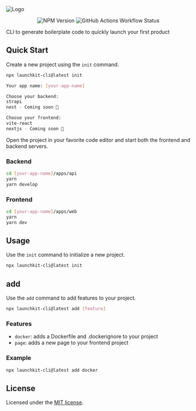 <img alt="Logo" src="https://lh3.googleusercontent.com/d/1z5CDK62SpglkxTHJTpOLTWH3JQTp9Nc2">
<p align="center">
<img alt="NPM Version" src="https://img.shields.io/npm/v/launchkit-cli">
<img alt="GitHub Actions Workflow Status" src="https://img.shields.io/github/actions/workflow/status/Yagomfh/launch-kit/publish-package.yml">
</p>

CLI to generate boilerplate code to quickly launch your first product

## Quick Start

Create a new project using the `init` command.

```bash
npx launchkit-cli@latest init

Your app name: [your-app-name]

Choose your backend:
strapi
nest - Coming soon 🚧

Choose your frontend:
vite-react
nextjs - Coming soon 🚧
```

Open the project in your favorite code editor and start both the frontend and backend servers.

### Backend

```bash
cd [your-app-name]/apps/api
yarn
yarn develop
```

### Frontend

```bash
cd [your-app-name]/apps/web
yarn
yarn dev
```

## Usage

Use the `init` command to initialize a new project.

```bash
npx launchkit-cli@latest init
```

## add

Use the `add` command to add features to your project.

```bash
npx launchkit-cli@latest add [feature]
```

### Features

- `docker`: adds a Dockerfile and .dockerignore to your project
- `page`: adds a new page to your frontend project

### Example

```bash
npx launchkit-cli@latest add docker
```

## License

Licensed under the [MIT license](https://github.com/shadcn/ui/blob/main/LICENSE.md).

